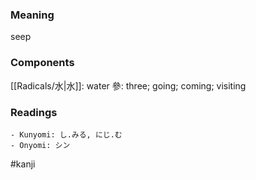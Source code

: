 ### Meaning

seep

### Components

[[Radicals/水|水]]: water 參: three; going; coming; visiting

### Readings

```
- Kunyomi: し.みる, にじ.む
- Onyomi: シン
```

#kanji